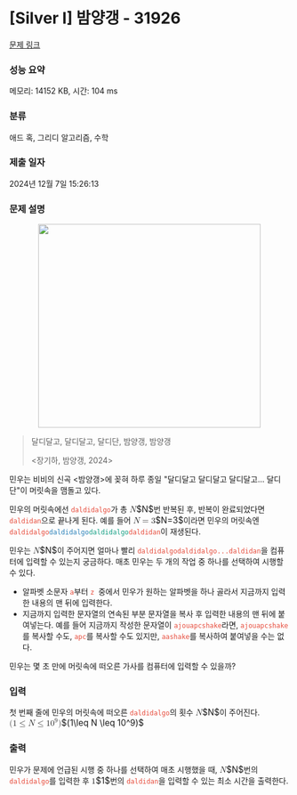 # [Silver I] 밤양갱 - 31926 

[문제 링크](https://www.acmicpc.net/problem/31926) 

### 성능 요약

메모리: 14152 KB, 시간: 104 ms

### 분류

애드 혹, 그리디 알고리즘, 수학

### 제출 일자

2024년 12월 7일 15:26:13

### 문제 설명

<p style="text-align: center;"><img alt="" src="https://upload.acmicpc.net/2ebd27e9-0760-45bc-bc23-2cda874469a8/-/preview/" style="height: 366px; width: 400px;"></p>

<blockquote>
<p>달디달고, 달디달고, 달디단, 밤양갱, 밤양갱</p>

<p><장기하, 밤양갱, 2024></p>
</blockquote>

<p>민우는 비비의 신곡 <밤양갱>에 꽂혀 하루 종일 "달디달고 달디달고 달디달고... 달디단"이 머릿속을 맴돌고 있다. </p>

<p>민우의 머릿속에선 <code><span style="color:#e74c3c;">daldidalgo</span></code>가 총 <mjx-container class="MathJax" jax="CHTML" style="font-size: 109%; position: relative;"><mjx-math class="MJX-TEX" aria-hidden="true"><mjx-mi class="mjx-i"><mjx-c class="mjx-c1D441 TEX-I"></mjx-c></mjx-mi></mjx-math><mjx-assistive-mml unselectable="on" display="inline"><math xmlns="http://www.w3.org/1998/Math/MathML"><mi>N</mi></math></mjx-assistive-mml><span aria-hidden="true" class="no-mathjax mjx-copytext">$N$</span></mjx-container>번 반복된 후, 반복이 완료되었다면 <code><span style="color:#e74c3c;">daldidan</span></code>으로 끝나게 된다. 예를 들어 <mjx-container class="MathJax" jax="CHTML" style="font-size: 109%; position: relative;"><mjx-math class="MJX-TEX" aria-hidden="true"><mjx-mi class="mjx-i"><mjx-c class="mjx-c1D441 TEX-I"></mjx-c></mjx-mi><mjx-mo class="mjx-n" space="4"><mjx-c class="mjx-c3D"></mjx-c></mjx-mo><mjx-mn class="mjx-n" space="4"><mjx-c class="mjx-c33"></mjx-c></mjx-mn></mjx-math><mjx-assistive-mml unselectable="on" display="inline"><math xmlns="http://www.w3.org/1998/Math/MathML"><mi>N</mi><mo>=</mo><mn>3</mn></math></mjx-assistive-mml><span aria-hidden="true" class="no-mathjax mjx-copytext">$N=3$</span></mjx-container>이라면 민우의 머릿속엔 <code><span style="color:#e74c3c;">daldidalgo</span><span style="color:#2980b9;">daldidalgo</span><span style="color:#16a085;">daldidalgo</span><span style="color:#e74c3c;">daldidan</span></code>이 재생된다.</p>

<p>민우는 <mjx-container class="MathJax" jax="CHTML" style="font-size: 109%; position: relative;"><mjx-math class="MJX-TEX" aria-hidden="true"><mjx-mi class="mjx-i"><mjx-c class="mjx-c1D441 TEX-I"></mjx-c></mjx-mi></mjx-math><mjx-assistive-mml unselectable="on" display="inline"><math xmlns="http://www.w3.org/1998/Math/MathML"><mi>N</mi></math></mjx-assistive-mml><span aria-hidden="true" class="no-mathjax mjx-copytext">$N$</span></mjx-container>이 주어지면 얼마나 빨리 <code><span style="color:#e74c3c;">daldidalgodaldidalgo...daldidan</span></code>을 컴퓨터에 입력할 수 있는지 궁금하다. 매초 민우는 두 개의 작업 중 하나를 선택하여 시행할 수 있다.</p>

<ul>
	<li>알파벳 소문자 <code><span style="color:#e74c3c;">a</span></code>부터 <code><span style="color:#e74c3c;">z </span></code>중에서 민우가 원하는 알파벳을 하나 골라서 지금까지 입력한 내용의 맨 뒤에 입력한다.</li>
	<li>지금까지 입력한 문자열의 연속된 부분 문자열을 복사 후 입력한 내용의 맨 뒤에 붙여넣는다. 예를 들어 지금까지 작성한 문자열이 <code><span style="color:#e74c3c;">ajouapcshake</span></code>라면, <code><span style="color:#e74c3c;">ajouapcshake</span></code>를 복사할 수도, <code><span style="color:#e74c3c;">apc</span></code>를 복사할 수도 있지만, <code><span style="color:#e74c3c;">aashake</span></code>를 복사하여 붙여넣을 수는 없다.</li>
</ul>

<p>민우는 몇 초 만에 머릿속에 떠오른 가사를 컴퓨터에 입력할 수 있을까?</p>

### 입력 

 <p>첫 번째 줄에 민우의 머릿속에 떠오른 <code><span style="color:#e74c3c;">daldidalgo</span></code>의 횟수 <mjx-container class="MathJax" jax="CHTML" style="font-size: 109%; position: relative;"><mjx-math class="MJX-TEX" aria-hidden="true"><mjx-mi class="mjx-i"><mjx-c class="mjx-c1D441 TEX-I"></mjx-c></mjx-mi></mjx-math><mjx-assistive-mml unselectable="on" display="inline"><math xmlns="http://www.w3.org/1998/Math/MathML"><mi>N</mi></math></mjx-assistive-mml><span aria-hidden="true" class="no-mathjax mjx-copytext">$N$</span></mjx-container>이 주어진다. <mjx-container class="MathJax" jax="CHTML" style="font-size: 109%; position: relative;"><mjx-math class="MJX-TEX" aria-hidden="true"><mjx-mo class="mjx-n"><mjx-c class="mjx-c28"></mjx-c></mjx-mo><mjx-mn class="mjx-n"><mjx-c class="mjx-c31"></mjx-c></mjx-mn><mjx-mo class="mjx-n" space="4"><mjx-c class="mjx-c2264"></mjx-c></mjx-mo><mjx-mi class="mjx-i" space="4"><mjx-c class="mjx-c1D441 TEX-I"></mjx-c></mjx-mi><mjx-mo class="mjx-n" space="4"><mjx-c class="mjx-c2264"></mjx-c></mjx-mo><mjx-msup space="4"><mjx-mn class="mjx-n"><mjx-c class="mjx-c31"></mjx-c><mjx-c class="mjx-c30"></mjx-c></mjx-mn><mjx-script style="vertical-align: 0.393em;"><mjx-mn class="mjx-n" size="s"><mjx-c class="mjx-c39"></mjx-c></mjx-mn></mjx-script></mjx-msup><mjx-mo class="mjx-n"><mjx-c class="mjx-c29"></mjx-c></mjx-mo></mjx-math><mjx-assistive-mml unselectable="on" display="inline"><math xmlns="http://www.w3.org/1998/Math/MathML"><mo stretchy="false">(</mo><mn>1</mn><mo>≤</mo><mi>N</mi><mo>≤</mo><msup><mn>10</mn><mn>9</mn></msup><mo stretchy="false">)</mo></math></mjx-assistive-mml><span aria-hidden="true" class="no-mathjax mjx-copytext">$(1\leq N \leq 10^9)$</span> </mjx-container></p>

### 출력 

 <p>민우가 문제에 언급된 시행 중 하나를 선택하여 매초 시행했을 때, <mjx-container class="MathJax" jax="CHTML" style="font-size: 109%; position: relative;"><mjx-math class="MJX-TEX" aria-hidden="true"><mjx-mi class="mjx-i"><mjx-c class="mjx-c1D441 TEX-I"></mjx-c></mjx-mi></mjx-math><mjx-assistive-mml unselectable="on" display="inline"><math xmlns="http://www.w3.org/1998/Math/MathML"><mi>N</mi></math></mjx-assistive-mml><span aria-hidden="true" class="no-mathjax mjx-copytext">$N$</span></mjx-container>번의 <code><span style="color:#e74c3c;">daldidalgo</span></code>를 입력한 후 <mjx-container class="MathJax" jax="CHTML" style="font-size: 109%; position: relative;"><mjx-math class="MJX-TEX" aria-hidden="true"><mjx-mn class="mjx-n"><mjx-c class="mjx-c31"></mjx-c></mjx-mn></mjx-math><mjx-assistive-mml unselectable="on" display="inline"><math xmlns="http://www.w3.org/1998/Math/MathML"><mn>1</mn></math></mjx-assistive-mml><span aria-hidden="true" class="no-mathjax mjx-copytext">$1$</span></mjx-container>번의 <code><span style="color:#e74c3c;">daldidan</span></code>을 입력할 수 있는 최소 시간을 출력한다.</p>

